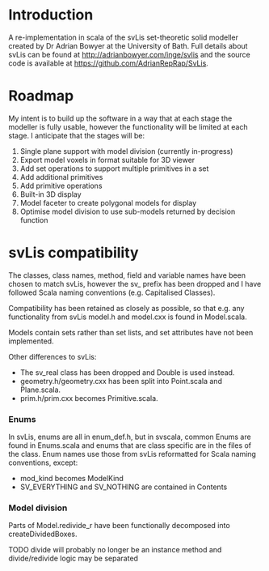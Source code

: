 # Introduction

A re-implementation in scala of the svLis set-theoretic solid modeller created by Dr Adrian Bowyer at the University of Bath.
Full details about svLis can be found at http://adrianbowyer.com/inge/svlis and the source code is available at https://github.com/AdrianRepRap/SvLis.

# Roadmap

My intent is to build up the software in a way that at each stage the modeller is fully usable,
however the functionality will be limited at each stage.
I anticipate that the stages will be:
1. Single plane support with model division (currently in-progress)
1. Export model voxels in format suitable for 3D viewer
1. Add set operations to support multiple primitives in a set
1. Add additional primitives
1. Add primitive operations
1. Built-in 3D display
1. Model faceter to create polygonal models for display
1. Optimise model division to use sub-models returned by decision function

# svLis compatibility

The classes, class names, method, field and variable names have been chosen to match svLis,
however the sv_ prefix has been dropped and I have followed Scala naming conventions (e.g. Capitalised Classes).

Compatibility has been retained as closely as possible,
so that e.g. any functionality from svLis model.h and model.cxx is found in Model.scala.

Models contain sets rather than set lists, and set attributes have not been implemented.

Other differences to svLis:
- The sv_real class has been dropped and Double is used instead.
- geometry.h/geometry.cxx has been split into Point.scala and Plane.scala.
- prim.h/prim.cxx becomes Primitive.scala.

### Enums

In svLis, enums are all in enum_def.h, but in svscala,
common Enums are found in Enums.scala and enums that are class specific are in the files of the class.
Enum names use those from svLis reformatted for Scala naming conventions, except:
- mod_kind becomes ModelKind
- SV_EVERYTHING and SV_NOTHING are contained in Contents

### Model division

Parts of Model.redivide_r have been functionally decomposed into createDividedBoxes.

TODO divide will probably no longer be an instance method and divide/redivide logic may be separated
